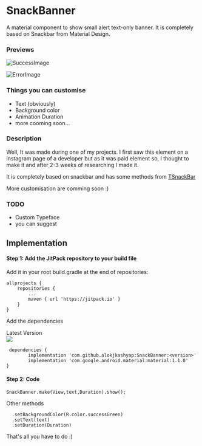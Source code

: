 # SnackBanner
A material component to show small alert text-only banner.
It is completely based on Snackbar from Material Design.
### Previews
![SuccessImage](https://user-images.githubusercontent.com/21008628/80981084-15ee9180-8e47-11ea-8dd0-96b1c72f5e3a.jpg)

![ErrorImage](https://user-images.githubusercontent.com/21008628/80981164-374f7d80-8e47-11ea-8a2c-9af196b42f23.jpg)


### Things you can customise

+ Text (obviously)
+ Background color
+ Animation Duration
+ more cooming soon...

### Description

Well, It was made during one of my projects.
I first saw this element on a instagram page of a developer but as it was paid element
so, I thought to make it and after 2-3 weeks of researching I made it.

It is completely based on snackbar and has some methods from [TSnackBar](https://github.com/AndreiD/TSnackBar)

More customisation are comming soon :)

### TODO
+ Custom Typeface
+ you can suggest


## Implementation

#### Step 1: Add the JitPack repository to your build file



Add it in your root build.gradle at the end of repositories:

    allprojects {
		repositories {
			...
			maven { url 'https://jitpack.io' }
		}
	}
  
  
 Add the dependencies
 
 Latest Version   
 [![](https://jitpack.io/v/alokjkashyap/SnackBanner.svg)](https://jitpack.io/#alokjkashyap/SnackBanner)
 
     dependencies {
	        implementation 'com.github.alokjkashyap:SnackBanner:<version>'
            implementation 'com.google.android.material:material:1.1.0'
	}
  
  
#### Step 2: Code 

    SnackBanner.make(View,text,Duration).show();
    
Other methods


      .setBackgroundColor(R.color.successGreen)
      .setText(text)
      .setDuration(Duration)
      
      
That's all you have to do :)
